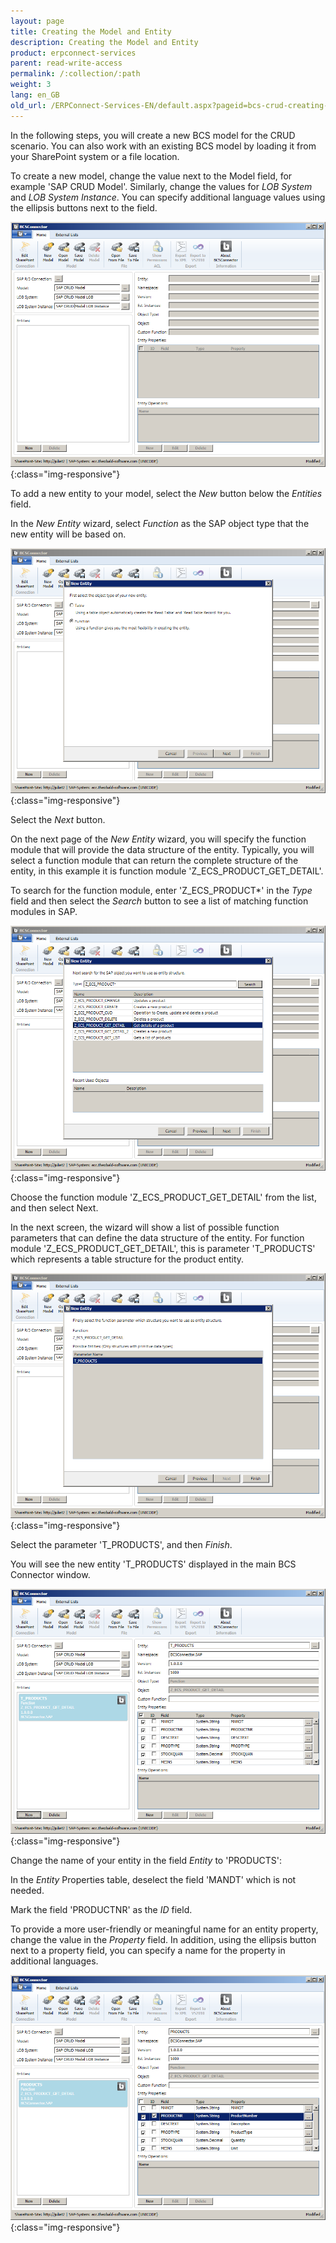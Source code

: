 ```yaml
---
layout: page
title: Creating the Model and Entity
description: Creating the Model and Entity
product: erpconnect-services
parent: read-write-access
permalink: /:collection/:path
weight: 3
lang: en_GB
old_url: /ERPConnect-Services-EN/default.aspx?pageid=bcs-crud-creating-the-model-and-entity
---
```


In the following steps, you will create a new BCS model for the CRUD scenario. You can also work with an existing BCS model by loading it from your SharePoint system or a file location.

To create a new model, change the value next to the Model field, for example 'SAP CRUD Model'. Similarly, change the values for *LOB System* and *LOB System Instance*. You can specify additional language values using the ellipsis buttons next to the field.

![BCS-CRUD-New-Model](/img/content/BCS-CRUD-New-Model.png){:class="img-responsive"}

To add a new entity to your model, select the *New* button below the *Entities* field.

In the *New Entity* wizard, select *Function* as the SAP object type that the new entity will be based on.

![BCS-CRUD-New-Function-Entity-01](/img/content/BCS-CRUD-New-Function-Entity-01.png){:class="img-responsive"}

Select the *Next* button.

On the next page of the *New Entity* wizard, you will specify the function module that will provide the data structure of the entity. Typically, you will select a function module that can return the complete structure of the entity, in this example it is function module 'Z_ECS_PRODUCT_GET_DETAIL'.

To search for the function module, enter 'Z_ECS_PRODUCT*' in the *Type* field and then select the *Search* button to see a list of matching function modules in SAP.

![BCS-CRUD-New-Function-Entity-02](/img/content/BCS-CRUD-New-Function-Entity-02.png){:class="img-responsive"}

Choose the function module 'Z_ECS_PRODUCT_GET_DETAIL' from the list, and then select Next.

In the next screen, the wizard will show a list of possible function parameters that can define the data structure of the entity. For function module 'Z_ECS_PRODUCT_GET_DETAIL', this is parameter 'T_PRODUCTS' which represents a table structure for the product entity.

![BCS-CRUD-New-Function-Entity-03](/img/content/BCS-CRUD-New-Function-Entity-03.png){:class="img-responsive"}

Select the parameter 'T_PRODUCTS', and then *Finish*.

You will see the new entity 'T_PRODUCTS' displayed in the main BCS Connector window.

![BCS-CRUD-New-Function-Entity-04](/img/content/BCS-CRUD-New-Function-Entity-04.png){:class="img-responsive"}

Change the name of your entity in the field *Entity* to 'PRODUCTS':

In the *Entity* Properties table, deselect the field 'MANDT' which is not needed.

Mark the field 'PRODUCTNR' as the *ID* field.

To provide a more user-friendly or meaningful name for an entity property, change the value in the *Property* field. In addition, using the ellipsis button next to a property field, you can specify a name for the property in additional languages.

![BCS-CRUD-New-Function-Entity-05](/img/content/BCS-CRUD-New-Function-Entity-05.png){:class="img-responsive"}


